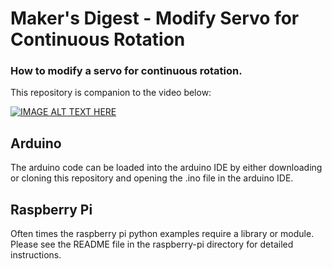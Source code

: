# Maker's Digest - Modify Servo for Continuous Rotation
### How to modify a servo for continuous rotation. 

This repository is companion to the video below:

[![IMAGE ALT TEXT HERE](https://img.youtube.com/vi/tA4tTYJMe-I/0.jpg)](https://www.youtube.com/watch?v=tA4tTYJMe-I)

## Arduino
The arduino code can be loaded into the arduino IDE by either downloading or cloning this repository and opening the .ino file in the arduino IDE.

## Raspberry Pi
Often times the raspberry pi python examples require a library or module. Please see the README file in the raspberry-pi directory for detailed instructions. 
